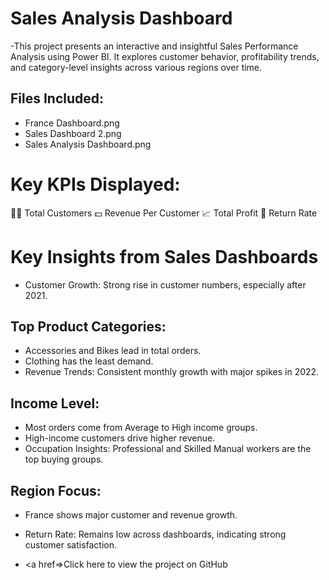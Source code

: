 # Sales Analysis Dashboard
-This project presents an interactive and insightful Sales Performance Analysis using Power BI. It explores customer behavior, profitability trends, and category-level insights across various regions over time.
##  Files Included:
- France Dashboard.png
- Sales Dashboard 2.png
- Sales Analysis Dashboard.png

# Key KPIs Displayed:
🧍‍♂️ Total Customers
💵 Revenue Per Customer
📈 Total Profit
🔁 Return Rate
# Key Insights from Sales Dashboards
- Customer Growth: Strong rise in customer numbers, especially after 2021.
## Top Product Categories:
- Accessories and Bikes lead in total orders.
- Clothing has the least demand.
- Revenue Trends: Consistent monthly growth with major spikes in 2022.
## Income Level:
- Most orders come from Average to High income groups.
- High-income customers drive higher revenue.
- Occupation Insights: Professional and Skilled Manual workers are the top buying groups.
## Region Focus:
- France shows major customer and revenue growth.
- Return Rate: Remains low across dashboards, indicating strong customer satisfaction.

-  <a href=>Click here to view the project on GitHub</a>

